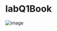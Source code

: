 # labQ1Book
![image](https://github.com/Yogesh-Rajpure/labQ1Book/assets/121248627/e7bd7692-f7ca-4aa8-ba96-6a20390c404c)

